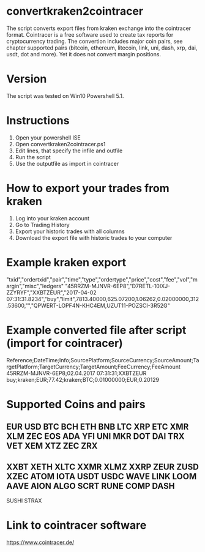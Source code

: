# convertkraken2cointracer
The script converts export files from kraken exchange into the cointracer format. Cointracer is a free software used to create tax reports for cryptocurrency trading. The convertion includes major coin pairs, see chapter supported pairs (bitcoin, ethereum, litecoin, link, uni, dash, xrp, dai, usdt, dot and more).
Yet it does not convert margin positions.

# Version
The script was tested on Win10 Powershell 5.1.

# Instructions
1. Open your powershell ISE
2. Open convertkraken2cointracer.ps1
3. Edit lines, that specify the infile and outfile
4. Run the script
5. Use the outputfile as import in cointracer

# How to export your trades from kraken
1. Log into your kraken account
2. Go to Trading History
3. Export  your historic trades with all columns
4. Download the export file with historic trades to your computer

# Example kraken export 
"txid","ordertxid","pair","time","type","ordertype","price","cost","fee","vol","margin","misc","ledgers"
"45RRZM-MJNVR-6EP8","D7RETL-10IXJ-ZZYRYF","XXBTZEUR","2017-04-02 07:31:31.8234","buy","limit",7813.40000,625.07200,1.06262,0.02000000,312.53600,"","QPWERT-LOPF4N-KHC4EM,UZUT11-POZSCI-3R52G"

# Example converted file after script (import for cointracer)
Reference;DateTime;Info;SourcePlatform;SourceCurrency;SourceAmount;TargetPlatform;TargetCurrency;TargetAmount;FeeCurrency;FeeAmount
45RRZM-MJNVR-6EP8;02.04.2017 07:31:31;XXBTZEUR buy;kraken;EUR;77.42;kraken;BTC;0.01000000;EUR;0.20129

# Supported Coins and pairs
EUR
USD
BTC
BCH
ETH
BNB
LTC
XRP
ETC
XMR
XLM
ZEC
EOS
ADA
YFI
UNI
MKR
DOT
DAI
TRX
VET
XEM
XTZ
ZEC
ZRX
----
XXBT
XETH
XLTC
XXMR
XLMZ
XXRP
ZEUR
ZUSD
XZEC
ATOM
IOTA
USDT
USDC
WAVE
LINK
LOOM
AAVE
AION
ALGO
SCRT
RUNE
COMP
DASH
----
SUSHI
STRAX

# Link to cointracer software
https://www.cointracer.de/


